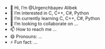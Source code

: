 - 👋 Hi, I’m @Urgenchbayev Alibek
- 👀 I’m interested in C, C++, C#, Python 
- 🌱 I’m currently learning C, C++, C#, Python 
- 💞️ I’m looking to collaborate on ...
- 📫 How to reach me ...
- 😄 Pronouns: ...
- ⚡ Fun fact: ...

<!---
Urgenchbayev-Alibek/Urgenchbayev-Alibek is a ✨ special ✨ repository because its `README.md` (this file) appears on your GitHub profile.
You can click the Preview link to take a look at your changes.
--->
